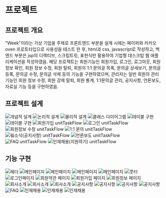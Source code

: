 # 프로젝트
## 프로젝트 개요
"Week"이라는 가상 기업을 주제로 프론트엔드 부분을 설계 시에는 페이퍼와 카카오 oven 프로토타입으로 사용성을 테스트 한 후,
html과 css, javascript로 작성하고, 백엔드 부분은 jsp의 디렉티브, 스크립트릿, 표현식만 활용하여 기업형 데스크탑 웹 애플리케이션을 작성하였음.
해당 프로젝트는 회원기능인 회원가입, 로그인, 로그아웃, 회원 정보 확인, 회원 정보 수정, 회원 탈퇴,
회원의 1:1 문의글 목록, 문의글 상세보기, 문의글 등록, 문의글 수정, 문의글 삭제 등의 기능을 구현하였으며,
관리자는 일반 회원의 관리기능인 회원 정보 수정, 회원 강제 탈퇴, 회원 통계, 1:1문의글 관리, 공지사항, 언론보도, 자료실 기능 등을 구현하였음.

## 프로젝트 설계
![개념적 설계](./img/database/usecase.png "개념적 설계")
![논리적 설계](./img/database/erd_01.png "논리적 설계")
![물리적 설계](./img/database/erd_02.png "물리적 설계")
![클래스 다이어그램](./img/database/classdiagram.png "클래스 다이어그램")
![테이블 구현](./img/database/dbtables.png "테이블 구현")
![테이블 구현](./img/database/tableERD.png "테이블 구현")
![회원가입 unitTaskFlow](./img/database/unitTaskFlow_1.png "회원가입 unitTaskFlow")
![로그인 unitTaskFlow](./img/database/unitTaskFlow_2.png "로그인 unitTaskFlow")
![회원정보 수정 unitTaskFlow](./img/database/unitTaskFlow_3.png "회원정보 수정 unitTaskFlow")
![1:1 문의 unitTaskFlow](./img/database/unitTaskFlow_6.png "1:1 문의 unitTaskFlow")
![윜소식(공지사항) unitTaskFlow](./img/database/unitTaskFlow_4.png "윜소식(공지사항) unitTaskFlow")
![언론보도 unitTaskFlow](./img/database/unitTaskFlow_8.png "언론보도 unitTaskFlow")
![FAQ unitTaskFlow](./img/database/unitTaskFlow_7.png "FAQ unitTaskFlow")
![인재채용(지원하기) unitTaskFlow](./img/database/unitTaskFlow_5.png "인재채용(지원하기) unitTaskFlow")


## 기능 구현
![헤더](./img/index/header.png "헤더")
![메인페이지](./img/index/home1.png "메인페이지 첫 번째")
![메인페이지](./img/index/home2.png "메인페이지 두 번째")
![메인페이지](./img/index/companybutton.png "메인페이지 세 번째")
![메인페이지](./img/index/weeksummary.png "메인페이지 네 번째")
![풋터](./img/index/footer.png "풋터")
![로그인페이지](./img/pro01_6.png "로그인 페이지")
![회원약관 페이지](./img/pro01_7.png "회원약관 페이지")
![회원가입 페이지](./img/join.png "회원가입 페이지")
![회원정보 페이지](./img/mypage.png "회원정보 페이지")
![회사소개](./img/company_introduce.png "회사소개 첫 번째")
![회사소개](./img/company_social.png "회사소개 두 번째")
![회사소개](./img/company_weekstory.png "회사소개 세 번째")
![공지사항](./img/notice_1.png "공지사항 글 목록")
![공지사항](./img/notice_2.png "공지사항 글 쓰기")
![공지사항](./img/notice_3.png "공지사항 글 보기")
![공지사항](./img/notice_4.png "공지사항 글 수정")
![FAQ](./img/faq.png "FAQ")
![인재채용](./img/weekcrew_1.png "윜크루 되면")
![인재채용](./img/weekcrew_2.png "지원하기")
![인재채용](./img/weekcrew_3.png "지원완료")
